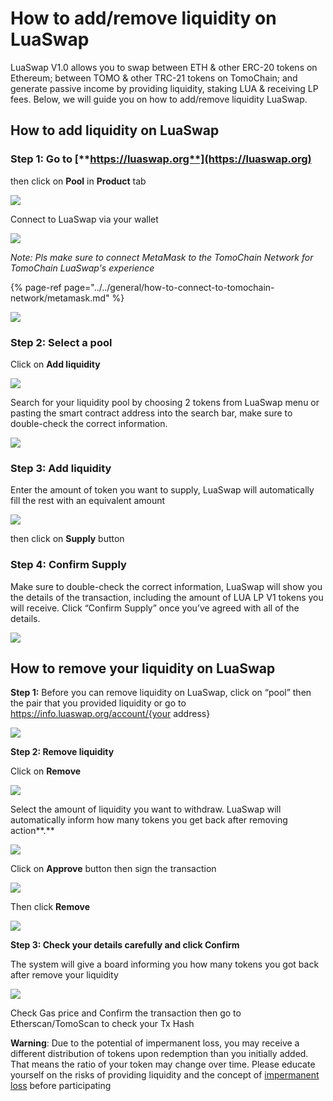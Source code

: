 # How to add/remove liquidity on LuaSwap

LuaSwap V1.0 allows you to swap between ETH & other ERC-20 tokens on Ethereum; between TOMO & other TRC-21 tokens on TomoChain; and generate passive income by providing liquidity, staking LUA & receiving LP fees. Below, we will guide you on how to add/remove liquidity LuaSwap.

## How to add liquidity on LuaSwap

### **Step 1: Go to** [**https://luaswap.org**](https://luaswap.org)

then click on **Pool** in **Product** tab

![](../../.gitbook/assets/screenshot_6.png)

Connect to LuaSwap via your wallet 

![](../../.gitbook/assets/screenshot_1%20%283%29.png)

_Note: Pls make sure to connect MetaMask to the TomoChain Network for TomoChain LuaSwap's experience_

{% page-ref page="../../general/how-to-connect-to-tomochain-network/metamask.md" %}

![](../../.gitbook/assets/screenshot_2%20%286%29.png)

### **Step 2: Select a pool**

Click on **Add liquidity**

![](../../.gitbook/assets/screenshot_3%20%284%29.png)

Search for your liquidity pool by choosing 2 tokens from LuaSwap menu or pasting the smart contract address into the search bar, make sure to double-check the correct information. 

![](../../.gitbook/assets/screenshot_5.png)

### Step 3: Add liquidity

Enter the amount of token you want to supply, LuaSwap will automatically fill the rest with an equivalent amount

![](../../.gitbook/assets/screenshot_2%20%287%29.png)

then click on **Supply** button

### **Step 4: Confirm Supply**

Make sure to double-check the correct information, LuaSwap will show you the details of the transaction, including the amount of LUA LP V1 tokens you will receive. Click “Confirm Supply” once you’ve agreed with all of the details.

![](../../.gitbook/assets/screenshot_1%20%282%29.png)

## **How to remove your liquidity on LuaSwap**

**Step 1:** Before you can remove liquidity on LuaSwap, click on “pool” then the pair that you provided liquidity or go to https://info.luaswap.org/account/{your address}

![](../../.gitbook/assets/screenshot_2%20%285%29.png)

**Step 2: Remove liquidity**

Click on **Remove**  


![](../../.gitbook/assets/screenshot_4%20%281%29.png)

Select the amount of liquidity you want to withdraw. LuaSwap will automatically inform how many tokens you get back after removing action**.**  


![](../../.gitbook/assets/screenshot_5%20%282%29.png)

Click on **Approve** button then sign the transaction

![](../../.gitbook/assets/screenshot_6%20%281%29.png)

Then click **Remove**

![](../../.gitbook/assets/screenshot_7%20%281%29.png)

**Step 3: Check your details carefully and click Confirm**

The system will give a board informing you how many tokens you got back after remove your liquidity

![](../../.gitbook/assets/screenshot_8%20%281%29.png)

Check Gas price and Confirm the transaction then go to Etherscan/TomoScan to check your Tx Hash

**Warning**: Due to the potential of impermanent loss, you may receive a different distribution of tokens upon redemption than you initially added. That means the ratio of your token may change over time. Please educate yourself on the risks of providing liquidity and the concept of [impermanent loss](https://uniswap.org/docs/v2/advanced-topics/understanding-returns/) before participating

